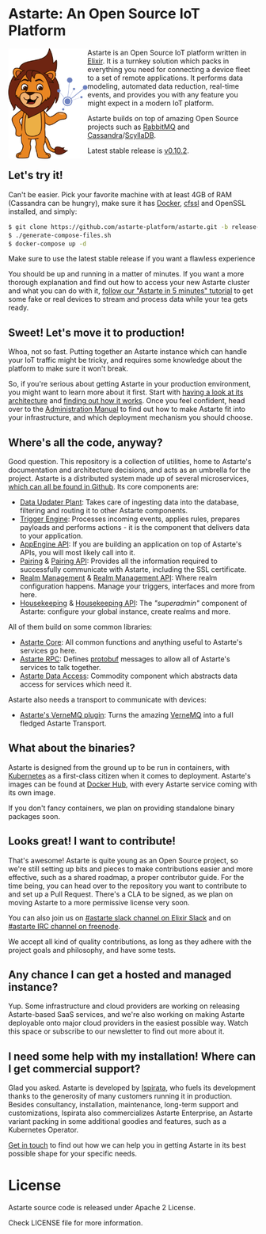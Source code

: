 # Astarte: An Open Source IoT Platform

<img src="doc/images/mascotte.svg" align="left" width="160px" />Astarte is an Open Source IoT platform written in [Elixir](https://github.com/elixir-lang/elixir). It is a turnkey solution which packs in everything you need for connecting a device fleet to a set of remote applications. It performs data modeling, automated data reduction, real-time events, and provides you with any feature you might expect in a modern IoT platform.

Astarte builds on top of amazing Open Source projects such as [RabbitMQ](https://www.rabbitmq.com/) and [Cassandra](http://cassandra.apache.org/)/[ScyllaDB](https://www.scylladb.com/).

Latest stable release is [v0.10.2](https://github.com/astarte-platform/astarte/tree/v0.10.2).

## Let's try it!

Can't be easier.
Pick your favorite machine with at least 4GB of RAM (Cassandra can be hungry), make sure it has [Docker](https://www.docker.com/), [cfssl](https://github.com/cloudflare/cfssl) and OpenSSL installed, and simply:

```sh
$ git clone https://github.com/astarte-platform/astarte.git -b release-0.10 && cd astarte
$ ./generate-compose-files.sh
$ docker-compose up -d
```

Make sure to use the latest stable release if you want a flawless experience

You should be up and running in a matter of minutes. If you want a more thorough explanation and find out how to access your new Astarte cluster and what you can do with it, [follow our "Astarte in 5 minutes" tutorial](http://docs.astarte-platform.org/snapshot/010-astarte_in_5_minutes.html) to get some fake or real devices to stream and process data while your tea gets ready.

## Sweet! Let's move it to production!

Whoa, not so fast. Putting together an Astarte instance which can handle your IoT traffic might be tricky, and requires some knowledge about the platform to make sure it won't break.

So, if you're serious about getting Astarte in your production environment, you might want to learn more about it first. Start with [having a look at its architecture](http://docs.astarte-platform.org/snapshot/001-intro_architecture.html) and [finding out how it works](http://docs.astarte-platform.org/snapshot/001-intro_user.html). Once you feel confident, head over to the [Administration Manual](http://docs.astarte-platform.org/snapshot/001-intro_administrator.html) to find out how to make Astarte fit into your infrastructure, and which deployment mechanism you should choose.

## Where's all the code, anyway?

Good question. This repository is a collection of utilities, home to Astarte's documentation and architecture decisions, and acts as an umbrella for the project. Astarte is a distributed system made up of several microservices, [which can all be found in Github](https://github.com/astarte-platform). Its core components are:

* [Data Updater Plant](apps/astarte_data_updater_plant): Takes care of ingesting data into the database, filtering and routing it to other Astarte components.
* [Trigger Engine](apps/astarte_trigger_engine): Processes incoming events, applies rules, prepares payloads and performs actions - it is the component that delivers data to your application.
* [AppEngine API](apps/astarte_appengine_api): If you are building an application on top of Astarte's APIs, you will most likely call into it.
* [Pairing](apps/astarte_pairing) & [Pairing API](apps/astarte_pairing_api): Provides all the information required to successfully communicate with Astarte, including the SSL certificate.
* [Realm Management](apps/astarte_realm_management) & [Realm Management API](apps/astarte_realm_management_api): Where realm configuration happens. Manage your triggers, interfaces and more from here.
* [Housekeeping](apps/astarte_housekeeping) & [Housekeeping API](apps/astarte_housekeeping_api): The *"superadmin"* component of Astarte: configure your global instance, create realms and more.

All of them build on some common libraries:

* [Astarte Core](https://github.com/astarte-platform/astarte_core): All common functions and anything useful to Astarte's services go here.
* [Astarte RPC](https://github.com/astarte-platform/astarte_rpc): Defines [protobuf](https://developers.google.com/protocol-buffers/) messages to allow all of Astarte's services to talk together.
* [Astarte Data Access](https://github.com/astarte-platform/astarte_data_access): Commodity component which abstracts data access for services which need it.

Astarte also needs a transport to communicate with devices:

* [Astarte's VerneMQ plugin](https://github.com/astarte-platform/astarte_vmq_plugin): Turns the amazing [VerneMQ](https://github.com/erlio/vernemq) into a full fledged Astarte Transport.

## What about the binaries?

Astarte is designed from the ground up to be run in containers, with [Kubernetes](https://github.com/kubernetes/kubernetes) as a first-class citizen when it comes to deployment. Astarte's images can be found at [Docker Hub](https://hub.docker.com/u/astarte/), with every Astarte service coming with its own image.

If you don't fancy containers, we plan on providing standalone binary packages soon.

## Looks great! I want to contribute!

That's awesome! Astarte is quite young as an Open Source project, so we're still setting up bits and pieces to make contributions easier and more effective, such as a shared roadmap, a proper contributor guide. For the time being, you can head over to the repository you want to contribute to and set up a Pull Request. There's a CLA to be signed, as we plan on moving Astarte to a more permissive license very soon.

You can also join us on [#astarte slack channel on Elixir Slack](https://elixir-slackin.herokuapp.com/) and on [#astarte IRC channel on freenode](ircs://chat.freenode.net:6697/#astarte).

We accept all kind of quality contributions, as long as they adhere with the project goals and philosophy, and have some tests.

## Any chance I can get a hosted and managed instance?

Yup. Some infrastructure and cloud providers are working on releasing Astarte-based SaaS services, and we're also working on making Astarte deployable onto major cloud providers in the easiest possible way. Watch this space or subscribe to our newsletter to find out more about it.

## I need some help with my installation! Where can I get commercial support?

Glad you asked. Astarte is developed by [Ispirata](https://ispirata.com), who fuels its development thanks to the generosity of many customers running it in production. Besides consultancy, installation, maintenance, long-term support and customizations, Ispirata also commercializes Astarte Enterprise, an Astarte variant packing in some additional goodies and features, such as a Kubernetes Operator.

[Get in touch](https://ispirata.com/contact/) to find out how we can help you in getting Astarte in its best possible shape for your specific needs.

# License

Astarte source code is released under Apache 2 License.

Check LICENSE file for more information.
